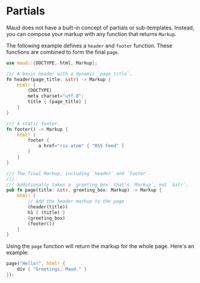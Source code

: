 # Partials

Maud does not have a built-in concept of partials or sub-templates. Instead, you can compose your markup with any function that returns `Markup`.

The following example defines a `header` and `footer` function.
These functions are combined to form the final `page`.

```rust
use maud::{DOCTYPE, html, Markup};

/// A basic header with a dynamic `page_title`.
fn header(page_title: &str) -> Markup {
    html! {
        (DOCTYPE)
        meta charset="utf-8";
        title { (page_title) }
    }
}

/// A static footer.
fn footer() -> Markup {
    html! {
        footer {
            a href="rss.atom" { "RSS Feed" }
        }
    }
}

/// The final Markup, including `header` and `footer`.
///
/// Additionally takes a `greeting_box` that's `Markup`, not `&str`.
pub fn page(title: &str, greeting_box: Markup) -> Markup {
    html! {
        // Add the header markup to the page
        (header(title))
        h1 { (title) }
        (greeting_box)
        (footer())
    }
}
```

Using the `page` function will return the markup for the whole page.
Here's an example:

```rust
page("Hello!", html! {
    div { "Greetings, Maud." }
});
```
